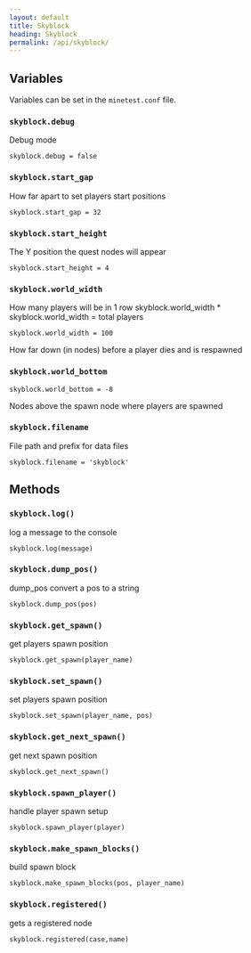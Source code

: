 ```yaml
---
layout: default
title: Skyblock
heading: Skyblock
permalink: /api/skyblock/
---
```


## Variables

Variables can be set in the `minetest.conf` file.


### `skyblock.debug`

Debug mode

```
skyblock.debug = false
```

### `skyblock.start_gap`

How far apart to set players start positions

```
skyblock.start_gap = 32
```

### `skyblock.start_height`

The Y position the quest nodes will appear

```
skyblock.start_height = 4
```

### `skyblock.world_width`

How many players will be in 1 row
skyblock.world_width * skyblock.world_width = total players

```
skyblock.world_width = 100
```

How far down (in nodes) before a player dies and is respawned

### `skyblock.world_bottom`

```
skyblock.world_bottom = -8
```

Nodes above the spawn node where players are spawned

### `skyblock.filename`

File path and prefix for data files

```
skyblock.filename = 'skyblock'
```

## Methods

### `skyblock.log()`

log a message to the console

```
skyblock.log(message)
```

### `skyblock.dump_pos()`

dump_pos convert a pos to a string

```
skyblock.dump_pos(pos)
```

### `skyblock.get_spawn()`

get players spawn position

```
skyblock.get_spawn(player_name)
```

### `skyblock.set_spawn()`

set players spawn position

```
skyblock.set_spawn(player_name, pos)
```

### `skyblock.get_next_spawn()`

get next spawn position

```
skyblock.get_next_spawn()
```

### `skyblock.spawn_player()`

handle player spawn setup

```
skyblock.spawn_player(player)
```

### `skyblock.make_spawn_blocks()`

build spawn block

```
skyblock.make_spawn_blocks(pos, player_name)
```

### `skyblock.registered()`

gets a registered node

```
skyblock.registered(case,name)
```
